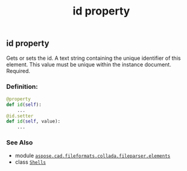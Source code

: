 ﻿---
title: id property
second_title: Aspose.CAD for Python via .NET API References
description: 
type: docs
weight: 60
url: /python-net/aspose.cad.fileformats.collada.fileparser.elements/shells/id/
is_root: false
---

## id property


Gets or sets the id.
A text string containing the unique identifier of this element.
This value must be unique within the instance document.
Required.
### Definition:
```python
@property
def id(self):
    ...
@id.setter
def id(self, value):
    ...
```

### See Also
* module [`aspose.cad.fileformats.collada.fileparser.elements`](../../)
* class [`Shells`](/cad/python-net/aspose.cad.fileformats.collada.fileparser.elements/shells)
